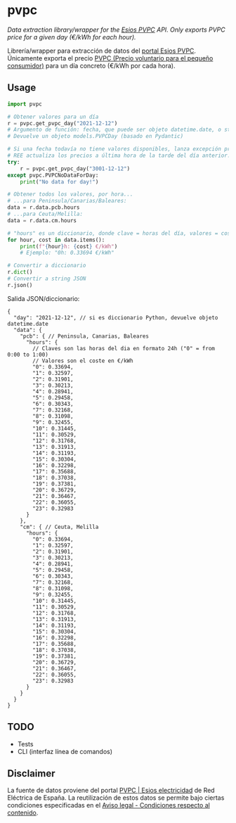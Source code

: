 # pvpc

_Data extraction library/wrapper for the [Esios PVPC](https://www.esios.ree.es/es/pvpc) API. Only exports PVPC price for a given day (€/kWh for each hour)._

Librería/wrapper para extracción de datos del [portal Esios PVPC](https://www.esios.ree.es/es/pvpc). Únicamente exporta el precio [PVPC (Precio voluntario para el pequeño consumidor)](https://es.wikipedia.org/wiki/Precio_voluntario_para_el_pequeño_consumidor) para un día concreto (€/kWh por cada hora).

## Usage

```python
import pvpc

# Obtener valores para un día
r = pvpc.get_pvpc_day("2021-12-12")
# Argumento de función: fecha, que puede ser objeto datetime.date, o string en formato YYYY-MM-DD
# Devuelve un objeto models.PVPCDay (basado en Pydantic)

# Si una fecha todavía no tiene valores disponibles, lanza excepción propia PVPCNoDataForDay.
# REE actualiza los precios a última hora de la tarde del día anterior.
try:
    r = pvpc.get_pvpc_day("3001-12-12")
except pvpc.PVPCNoDataForDay:
    print("No data for day!")

# Obtener todos los valores, por hora...
# ...para Peninsula/Canarias/Baleares:
data = r.data.pcb.hours
# ...para Ceuta/Melilla:
data = r.data.cm.hours

# "hours" es un diccionario, donde clave = horas del día, valores = coste en €/kWh
for hour, cost in data.items():
    print(f"{hour}h: {cost} €/kWh")
    # Ejemplo: "0h: 0.33694 €/kWh"

# Convertir a diccionario
r.dict()
# Convertir a string JSON
r.json()
```

Salida JSON/diccionario:

```json5
{
  "day": "2021-12-12", // si es diccionario Python, devuelve objeto datetime.date
  "data": {
    "pcb": { // Peninsula, Canarias, Baleares
      "hours": {
        // Claves son las horas del dia en formato 24h ("0" = from 0:00 to 1:00)
        // Valores son el coste en €/kWh
        "0": 0.33694,
        "1": 0.32597,
        "2": 0.31901,
        "3": 0.30213,
        "4": 0.28941,
        "5": 0.29458,
        "6": 0.30343,
        "7": 0.32168,
        "8": 0.31098,
        "9": 0.32455,
        "10": 0.31445,
        "11": 0.30529,
        "12": 0.31768,
        "13": 0.31913,
        "14": 0.31193,
        "15": 0.30304,
        "16": 0.32298,
        "17": 0.35688,
        "18": 0.37038,
        "19": 0.37381,
        "20": 0.36729,
        "21": 0.36467,
        "22": 0.36055,
        "23": 0.32983
      }
    },
    "cm": { // Ceuta, Melilla
      "hours": {
        "0": 0.33694,
        "1": 0.32597,
        "2": 0.31901,
        "3": 0.30213,
        "4": 0.28941,
        "5": 0.29458,
        "6": 0.30343,
        "7": 0.32168,
        "8": 0.31098,
        "9": 0.32455,
        "10": 0.31445,
        "11": 0.30529,
        "12": 0.31768,
        "13": 0.31913,
        "14": 0.31193,
        "15": 0.30304,
        "16": 0.32298,
        "17": 0.35688,
        "18": 0.37038,
        "19": 0.37381,
        "20": 0.36729,
        "21": 0.36467,
        "22": 0.36055,
        "23": 0.32983
      }
    }
  }
}
```

## TODO

- Tests
- CLI (interfaz línea de comandos)

## Disclaimer

La fuente de datos proviene del portal [PVPC | Esios electricidad](https://www.esios.ree.es/es/pvpc) de Red Eléctrica de España.
La reutilización de estos datos se permite bajo ciertas condiciones especificadas en el [Aviso legal - Condiciones respecto al contenido](https://www.esios.ree.es/es/aviso-legal-y-politica-de-privacidad#condiciones-respecto-al-contenido).
